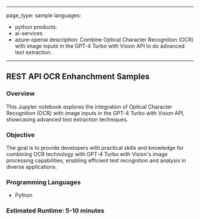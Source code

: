 
---
page_type: sample
languages:
- python
products:
- ai-services
- azure-openai
description: Combine Optical Character Recognition (OCR) with image inputs in the GPT-4 Turbo with Vision API to do advanced text extraction.
---

## REST API OCR Enhanchment Samples

### Overview

This Jupyter notebook explores the integration of Optical Character Recognition (OCR) with image inputs in the GPT-4 Turbo with Vision API, showcasing advanced text extraction techniques.

### Objective

The goal is to provide developers with practical skills and knowledge for combining OCR technology with GPT-4 Turbo with Vision's image processing capabilities, enabling efficient text recognition and analysis in diverse applications.

### Programming Languages
 - Python

### Estimated Runtime: 5-10 minutes